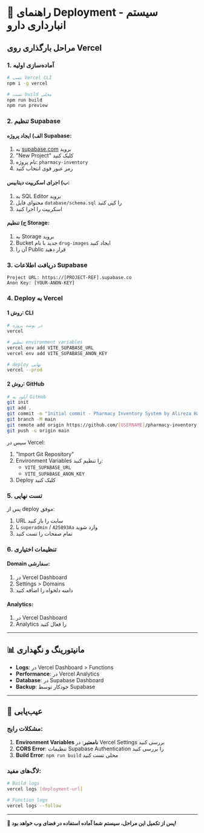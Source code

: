 # 🚀 راهنمای Deployment - سیستم انبارداری دارو

## مراحل بارگذاری روی Vercel

### 1. آماده‌سازی اولیه

```bash
# نصب Vercel CLI
npm i -g vercel

# تست build محلی
npm run build
npm run preview
```

### 2. تنظیم Supabase

#### الف) ایجاد پروژه Supabase:
1. به [supabase.com](https://supabase.com) بروید
2. "New Project" کلیک کنید
3. نام پروژه: `pharmacy-inventory`
4. رمز عبور قوی انتخاب کنید

#### ب) اجرای اسکریپت دیتابیس:
1. به SQL Editor بروید
2. محتوای فایل `database/schema.sql` را کپی کنید
3. اسکریپت را اجرا کنید

#### ج) تنظیم Storage:
1. به Storage بروید
2. Bucket جدید با نام `drug-images` ایجاد کنید
3. آن را Public قرار دهید

### 3. دریافت اطلاعات Supabase

```
Project URL: https://[PROJECT-REF].supabase.co
Anon Key: [YOUR-ANON-KEY]
```

### 4. Deploy به Vercel

#### روش 1: CLI
```bash
# در پوشه پروژه
vercel

# تنظیم environment variables
vercel env add VITE_SUPABASE_URL
vercel env add VITE_SUPABASE_ANON_KEY

# deploy نهایی
vercel --prod
```

#### روش 2: GitHub
```bash
# آپلود به GitHub
git init
git add .
git commit -m "Initial commit - Pharmacy Inventory System by Alireza Hamed"
git branch -M main
git remote add origin https://github.com/[USERNAME]/pharmacy-inventory.git
git push -u origin main
```

سپس در Vercel:
1. "Import Git Repository"
2. Environment Variables را تنظیم کنید:
   - `VITE_SUPABASE_URL`
   - `VITE_SUPABASE_ANON_KEY`
3. Deploy کلیک کنید

### 5. تست نهایی

پس از deploy موفق:
1. URL سایت را باز کنید
2. با `superadmin` / `A25893Aa` وارد شوید
3. تمام صفحات را تست کنید

### 6. تنظیمات اختیاری

#### Domain سفارشی:
1. در Vercel Dashboard
2. Settings > Domains
3. دامنه دلخواه را اضافه کنید

#### Analytics:
1. در Vercel Dashboard  
2. Analytics را فعال کنید

---

## 📊 مانیتورینگ و نگهداری

- **Logs**: در Vercel Dashboard > Functions
- **Performance**: در Vercel Analytics
- **Database**: در Supabase Dashboard
- **Backup**: خودکار توسط Supabase

---

## 🔧 عیب‌یابی

### مشکلات رایج:
1. **Environment Variables نامعتبر**: در Vercel Settings بررسی کنید
2. **CORS Error**: تنظیمات Supabase Authentication را بررسی کنید  
3. **Build Error**: `npm run build` محلی تست کنید

### لاگ‌های مفید:
```bash
# Build logs
vercel logs [deployment-url]

# Function logs  
vercel logs --follow
```

---

**🎯 پس از تکمیل این مراحل، سیستم شما آماده استفاده در فضای وب خواهد بود!**
